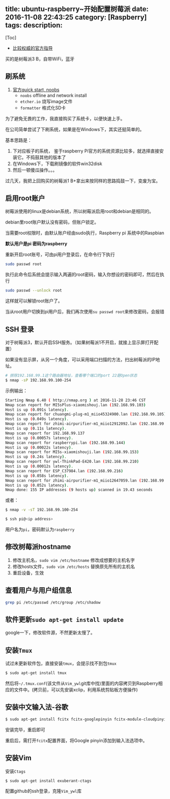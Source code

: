 title: ubuntu-raspberry~开始配置树莓派
date: 2016-11-08 22:43:25
category: [Raspberry]
tags:
description:
---
[Toc]

* [比较权威的官方指导](http://elinux.org/RPi_Easy_SD_Card_Setup)

买的是树莓派3 B，自带WiFi，蓝牙

## 刷系统

1. [官方quick start, noobs](https://www.raspberrypi.org/learning/software-guide/quickstart/)
    * `noobs` offline and network install
    * `etcher.io` 烧写image文件
    * `formatter` 格式化SD卡

为了避免无畏的工作，我直接购买了系统卡，以便快速上手。

在公司简单尝试了下刷系统，如果是在Windows下，其实还挺简单的。


基本思路是：
1.  下对应板子的系统，
    鉴于raspberry Pi官方的系统资源比较多，就选择直接安装它。不捣鼓其他的版本了
2.  在Windows下，下载刷镜像的软件win32disk
3.  然后一顿傻瓜操作。。。

过几天，我把上回购买的树莓派1 B+拿出来按同样的思路捣鼓一下，变废为宝。

## 启用root账户

树莓派使用的linux是debian系统，所以树莓派启用root和debian是相同的。

debian里root账户默认没有密码，但账户锁定。

当需要root权限时，由默认账户经由sudo执行，Raspberry pi 系统中的Raspbian

**默认用户是pi 密码为raspberry**

重新开启root账号，可由pi用户登录后，在命令行下执行

``` bash
sudo passwd root
```
执行此命令后系统会提示输入两遍的root密码，输入你想设的密码即可，然后在执行

``` bash
sudo passwd --unlock root
```
这样就可以解锁root账户了。

当从root用户切换到pi用户后，我们再次使用`su passwd root`来修改密码，会报错


## SSH 登录

对于树莓派3，默认开启SSH服务。（如果树莓派1不开启，就接上显示屏打开配置）

如果没有显示屏，从另一个角度，可以采用端口扫描的方法，扫出树莓派的IP地址。

```bash
# 排除192.168.99.1这个路由器地址，查看哪个端口的port 22是Open状态
$ nmap -sP 192.168.99.100-254
```
示例输出：
``` bash
Starting Nmap 6.40 ( http://nmap.org ) at 2016-11-28 23:46 CST
Nmap scan report for MI5sPlus-xiaomishouj.lan (192.168.99.103)
Host is up (0.091s latency).
Nmap scan report for chuangmi-plug-m1_miio45324900.lan (192.168.99.105)
Host is up (0.049s latency).
Nmap scan report for zhimi-airpurifier-m1_miio12912092.lan (192.168.99.107)
Host is up (0.11s latency).
Nmap scan report for 192.168.99.137
Host is up (0.00057s latency).
Nmap scan report for raspberrypi.lan (192.168.99.144)
Host is up (0.00022s latency).
Nmap scan report for MI5s-xiaomishouji.lan (192.168.99.153)
Host is up (0.24s latency).
Nmap scan report for ywl-ThinkPad-E420.lan (192.168.99.210)
Host is up (0.00012s latency).
Nmap scan report for ESP_C37984.lan (192.168.99.216)
Host is up (0.058s latency).
Nmap scan report for zhimi-airpurifier-m1_miio12647059.lan (192.168.99.224)
Host is up (0.052s latency).
Nmap done: 155 IP addresses (9 hosts up) scanned in 19.43 seconds
```

或者：
``` bash
$ nmap -v -sT 192.168.99.100-254
```

```bash
$ ssh pi@<ip address>
```
用户名为`pi`，密码默认为`raspberry`

## 修改树莓派hostname

1.  修改主机名，`sudo vim /etc/hostname`
    修改成想要的主机名字
2.  修改hosts文件，`sudo vim /etc/hosts`
    替换原先所有的主机名
3.  重启设备，生效

## 查看用户与用户组信息

``` bash
grep pi /etc/passwd /etc/group /etc/shadow
```

## 软件更新`sudo apt-get install update`

google一下，修改软件源，不然更新太慢了。




## 安装`Tmux`

试过未更新软件包，直接安装`tmux`，会提示找不到包`tmux`

```bash
$ sudo apt-get install tmux
```

然后将`~/.tmux.conf`(该文件从`Vim_ywl`git库中找)里面的内容拷贝到Raspberry相应的文件中。(拷贝前，可以先安装xclip，利用系统剪贴板方便操作)

## 安装中文输入法-谷歌

```bash
$ sudo apt-get install fcitx fcitx-googlepinyin fcitx-module-cloudpinyin fcitx-sunpinyin
```
安装完毕，重启即可

重启后，需打开`fcitx`配置界面，将Google pinyin添加到输入法选项中。

## 安装Vim

安装`Ctags`
```bash
$ sudo apt-get install exuberant-ctags
```

配置github的ssh登录，克隆`Vim_ywl`库
